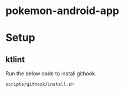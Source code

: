 # pokemon-android-app

# Setup

## ktlint
Run the below code to install githook.
```
scripts/githook/install.sh
```
